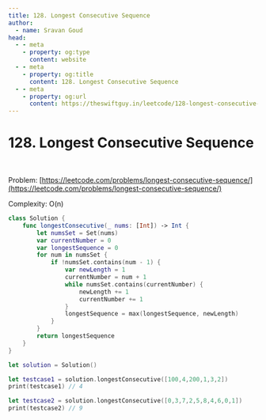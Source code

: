 ```yaml
---
title: 128. Longest Consecutive Sequence
author:
  - name: Sravan Goud
head:
  - - meta
    - property: og:type
      content: website
  - - meta
    - property: og:title
      content: 128. Longest Consecutive Sequence
  - - meta
    - property: og:url
      content: https://theswiftguy.in/leetcode/128-longest-consecutive-sequence
---
```


# 128. Longest Consecutive Sequence

<br/>

Problem: [https://leetcode.com/problems/longest-consecutive-sequence/](https://leetcode.com/problems/longest-consecutive-sequence/)

Complexity: O(n)

```swift
class Solution {
    func longestConsecutive(_ nums: [Int]) -> Int {
        let numsSet = Set(nums)
        var currentNumber = 0
        var longestSequence = 0
        for num in numsSet {
            if !numsSet.contains(num - 1) {
                var newLength = 1
                currentNumber = num + 1
                while numsSet.contains(currentNumber) {
                    newLength += 1
                    currentNumber += 1
                }
                longestSequence = max(longestSequence, newLength)
            }
        }
        return longestSequence
    }
}

let solution = Solution()

let testcase1 = solution.longestConsecutive([100,4,200,1,3,2])
print(testcase1) // 4

let testcase2 = solution.longestConsecutive([0,3,7,2,5,8,4,6,0,1])
print(testcase2) // 9
```